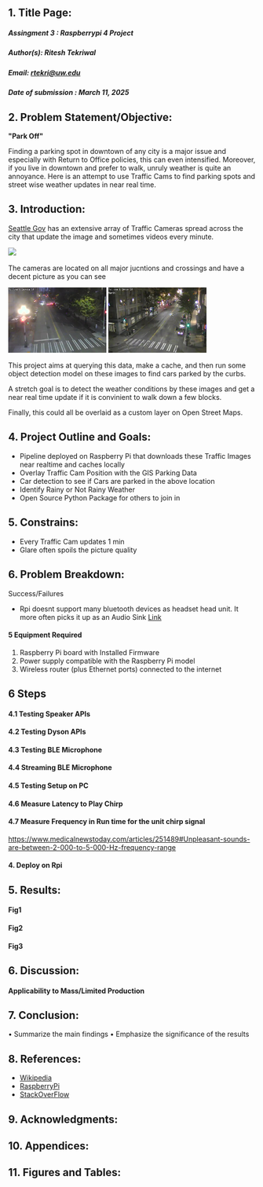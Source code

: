 
## 1. Title Page:

##### Assingment 3 : Raspberrypi 4 Project
##### Author(s): Ritesh Tekriwal
##### Email: rtekri@uw.edu
##### Date of submission : March 11, 2025


## 2. Problem Statement/Objective:
**"Park Off"**

Finding a parking spot in downtown of any city is a major issue and especially with Return to Office policies, this can even intensified.  Moreover, if you live in downtown and prefer to walk, unruly weather is quite an annoyance. Here is an attempt to use Traffic Cams to find parking spots and street wise weather updates in near real time. 

## 3. Introduction:

[Seattle Gov](https://www.seattle.gov/) has an extensive array of Traffic Cameras spread across the city that update the image and sometimes videos every minute. 

<img src="../img/assignment_3/seattle_gov.png" width="400">


The cameras are located on all major jucntions and crossings and have a decent picture as you can see 

<img src="../img/assignment_3/sample.png" width="200"> 
<img src="../img/assignment_3/sample2.png" width="200">


This project aims at querying this data, make a cache, and then run some object detection model on these images to find cars parked by the curbs.

A stretch goal is to detect the weather conditions by these images and get a near real time update if it is convinient to walk down a few blocks.

Finally, this could all be overlaid as a custom layer on Open Street Maps. 


## 4. Project Outline and Goals:
- Pipeline deployed on Raspberry Pi that downloads these Traffic Images near realtime and caches locally
- Overlay Traffic Cam Position with the GIS Parking Data
- Car detection to see if Cars are parked in the above location
- Identify Rainy or Not Rainy Weather 
- Open Source Python Package for others to join in 

## 5. Constrains:
- Every Traffic Cam updates 1 min
- Glare often spoils the picture quality
 

## 6. Problem Breakdown:


Success/Failures

- Rpi doesnt support many bluetooth devices as headset head unit. It more often picks it up as an Audio Sink [Link](https://forums.raspberrypi.com/viewtopic.php?t=295590)


#### 5 Equipment Required 
1. Raspberry Pi board with Installed Firmware
2. Power supply compatible with the Raspberry Pi model
3. Wireless router (plus Ethernet ports) connected to the internet



## 6 Steps

#### 4.1 Testing Speaker APIs

#### 4.2 Testing Dyson APIs

#### 4.3 Testing BLE Microphone

#### 4.4 Streaming BLE Microphone

#### 4.5 Testing Setup on PC

#### 4.6 Measure Latency to Play Chirp

#### 4.7 Measure Frequency in Run time for the unit chirp signal

https://www.medicalnewstoday.com/articles/251489#Unpleasant-sounds-are-between-2-000-to-5-000-Hz-frequency-range






#### 4. Deploy on Rpi

## 5. Results:

#### Fig1


#### Fig2


#### Fig3


## 6. Discussion:

#### Applicability to Mass/Limited Production


## 7. Conclusion:
• Summarize the main findings
• Emphasize the significance of the results

## 8. References:
- [Wikipedia](https://www.wikipedia.org/)
- [RaspberryPi](https://www.raspberrypi.com/)
- [StackOverFlow](https://stackoverflow.com/)

## 9. Acknowledgments:


## 10. Appendices:


## 11. Figures and Tables:

